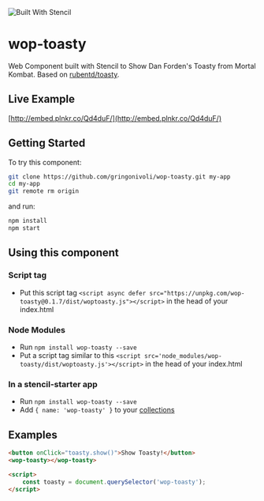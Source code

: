 ![Built With Stencil](https://img.shields.io/badge/-Built%20With%20Stencil-16161d.svg?logo=data%3Aimage%2Fsvg%2Bxml%3Bbase64%2CPD94bWwgdmVyc2lvbj0iMS4wIiBlbmNvZGluZz0idXRmLTgiPz4KPCEtLSBHZW5lcmF0b3I6IEFkb2JlIElsbHVzdHJhdG9yIDE5LjIuMSwgU1ZHIEV4cG9ydCBQbHVnLUluIC4gU1ZHIFZlcnNpb246IDYuMDAgQnVpbGQgMCkgIC0tPgo8c3ZnIHZlcnNpb249IjEuMSIgaWQ9IkxheWVyXzEiIHhtbG5zPSJodHRwOi8vd3d3LnczLm9yZy8yMDAwL3N2ZyIgeG1sbnM6eGxpbms9Imh0dHA6Ly93d3cudzMub3JnLzE5OTkveGxpbmsiIHg9IjBweCIgeT0iMHB4IgoJIHZpZXdCb3g9IjAgMCA1MTIgNTEyIiBzdHlsZT0iZW5hYmxlLWJhY2tncm91bmQ6bmV3IDAgMCA1MTIgNTEyOyIgeG1sOnNwYWNlPSJwcmVzZXJ2ZSI%2BCjxzdHlsZSB0eXBlPSJ0ZXh0L2NzcyI%2BCgkuc3Qwe2ZpbGw6I0ZGRkZGRjt9Cjwvc3R5bGU%2BCjxwYXRoIGNsYXNzPSJzdDAiIGQ9Ik00MjQuNywzNzMuOWMwLDM3LjYtNTUuMSw2OC42LTkyLjcsNjguNkgxODAuNGMtMzcuOSwwLTkyLjctMzAuNy05Mi43LTY4LjZ2LTMuNmgzMzYuOVYzNzMuOXoiLz4KPHBhdGggY2xhc3M9InN0MCIgZD0iTTQyNC43LDI5Mi4xSDE4MC40Yy0zNy42LDAtOTIuNy0zMS05Mi43LTY4LjZ2LTMuNkgzMzJjMzcuNiwwLDkyLjcsMzEsOTIuNyw2OC42VjI5Mi4xeiIvPgo8cGF0aCBjbGFzcz0ic3QwIiBkPSJNNDI0LjcsMTQxLjdIODcuN3YtMy42YzAtMzcuNiw1NC44LTY4LjYsOTIuNy02OC42SDMzMmMzNy45LDAsOTIuNywzMC43LDkyLjcsNjguNlYxNDEuN3oiLz4KPC9zdmc%2BCg%3D%3D&colorA=16161d&style=flat-square)

# wop-toasty

Web Component built with Stencil to Show Dan Forden's Toasty from Mortal Kombat. Based on [rubentd/toasty](https://github.com/rubentd/toasty).

## Live Example
[http://embed.plnkr.co/Qd4duF/](http://embed.plnkr.co/Qd4duF/)

## Getting Started

To try this component:

```bash
git clone https://github.com/gringonivoli/wop-toasty.git my-app
cd my-app
git remote rm origin
```

and run:

```bash
npm install
npm start
```

## Using this component

### Script tag

- Put this script tag `<script async defer src="https://unpkg.com/wop-toasty@0.1.7/dist/woptoasty.js"></script>` in the head of your index.html

### Node Modules
- Run `npm install wop-toasty --save`
- Put a script tag similar to this `<script src='node_modules/wop-toasty/dist/woptoasty.js'></script>` in the head of your index.html

### In a stencil-starter app
- Run `npm install wop-toasty --save`
- Add `{ name: 'wop-toasty' }` to your [collections](https://github.com/ionic-team/stencil-starter/blob/master/stencil.config.js#L5)

## Examples

```html
<button onClick="toasty.show()">Show Toasty!</button>
<wop-toasty></wop-toasty>

<script>
    const toasty = document.querySelector('wop-toasty');
</script>
```